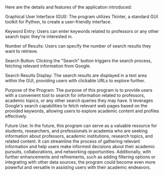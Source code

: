 Here are the details and features of the application introduced:

Graphical User Interface (GUI): The program utilizes Tkinter, a standard GUI toolkit for Python, to create a user-friendly interface.

Keyword Entry: Users can enter keywords related to professors or any other search topic they're interested in.

Number of Results: Users can specify the number of search results they want to retrieve.

Search Button: Clicking the "Search" button triggers the search process, fetching relevant information from Google.

Search Results Display: The search results are displayed in a text area within the GUI, providing users with clickable URLs to explore further.

Purpose of the Program:
The purpose of this program is to provide users with a convenient tool to search for information related to professors, academic topics, or any other search queries they may have. It leverages Google's search capabilities to fetch relevant web pages based on the provided keywords, allowing users to explore academic content and profiles effectively.

Future Use:
In the future, this program can serve as a valuable resource for students, researchers, and professionals in academia who are seeking information about professors, academic institutions, research topics, and related content. It can streamline the process of gathering relevant information and help users make informed decisions about their academic pursuits, collaborations, and networking opportunities. Additionally, with further enhancements and refinements, such as adding filtering options or integrating with other data sources, the program could become even more powerful and versatile in assisting users with their academic endeavors.
